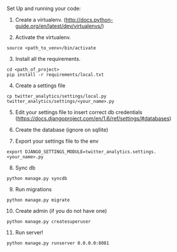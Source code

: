 Set Up and running your code:

1. Create a virtualenv. (http://docs.python-guide.org/en/latest/dev/virtualenvs/)

2. Activate the virtualenv. 

```
source <path_to_venv>/bin/activate
```

3. Install all the requirements.

```
cd <path_of_project>
pip install -r requirements/local.txt
```


4. Create a settings file 

```
cp twitter_analytics/settings/local.py twitter_analytics/settings/<your_name>.py
```


5. Edit your settings file to insert correct db credentials (https://docs.djangoproject.com/en/1.6/ref/settings/#databases)

6. Create the database (ignore on sqllite)

7. Export your settings file to the env

```
export DJANGO_SETTINGS_MODULE=twitter_analytics.settings.<your_name>.py
```


8. Sync db

```
python manage.py syncdb
```


9. Run migrations

```
python manage.py migrate
```


10. Create admin (if you do not have one)

```
python manage.py createsuperuser
```


11. Run server!

```
python manage.py runserver 0.0.0.0:8081
```
